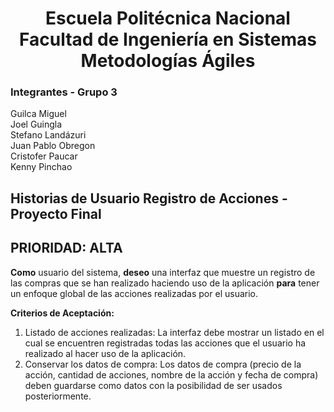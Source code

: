<h1 align="center">
    Escuela Politécnica Nacional<br>
    Facultad de Ingeniería en Sistemas<br>
    Metodologías Ágiles<br>
</h1>

### Integrantes - Grupo 3

Guilca Miguel  
Joel Guingla  
Stefano Landázuri  
Juan Pablo Obregon  
Cristofer Paucar  
Kenny Pinchao

## Historias de Usuario Registro de Acciones - Proyecto Final
## PRIORIDAD: ALTA

**Como** usuario del sistema, **deseo** una interfaz que muestre un registro de las compras que se han realizado haciendo uso de la aplicación **para** tener un enfoque global de las acciones realizadas por el usuario.

**Criterios de Aceptación:**

1. Listado de acciones realizadas: La interfaz debe mostrar un listado en el cual se encuentren registradas todas las acciones que el usuario ha realizado al hacer uso de la aplicación.
2. Conservar los datos de compra: Los datos de compra (precio de la acción, cantidad de acciones, nombre de la acción y fecha de compra) deben guardarse como datos con la posibilidad de ser usados posteriormente.
